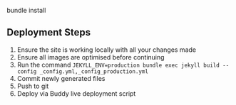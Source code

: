 bundle install

## Deployment Steps

1. Ensure the site is working locally with all your changes made
2. Ensure all images are optimised before continuing
2. Run the command `JEKYLL_ENV=production bundle exec jekyll build --config _config.yml,_config_production.yml`
3. Commit newly generated files
4. Push to git
5. Deploy via Buddy live deployment script

